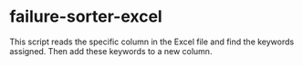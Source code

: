 # failure-sorter-excel
This script reads the specific column in the Excel file and find the keywords assigned. Then add these keywords to a new column.
